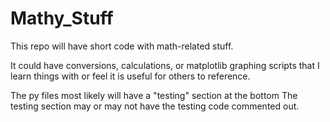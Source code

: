 # Mathy_Stuff

This repo will have short code with math-related stuff.

It could have conversions, calculations, or matplotlib graphing 
scripts that I learn things with or feel it is useful for others
to reference.

The py files most likely will have a "testing" section at the bottom
The testing section may or may not have the testing code commented out.
